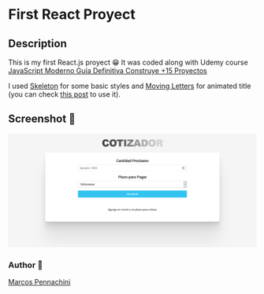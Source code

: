 # First React Proyect

## Description

This is my first React.js proyect 😁
It was coded along with Udemy course [JavaScript Moderno Guía Definitiva Construye +15 Proyectos](https://www.udemy.com/course/javascript-moderno-guia-definitiva-construye-10-proyectos/)

I used [Skeleton](http://getskeleton.com/) for some basic styles and [Moving Letters](https://tobiasahlin.com/moving-letters/) for animated title (you can check [this post](https://github.com/romitkarmakar/moving-letters) to use it).

## Screenshot 📸

![screenshot](screenshot.png)

### Author 🧔

[Marcos Pennachini](https://linkedin.com/in/marcos-pennachini)
